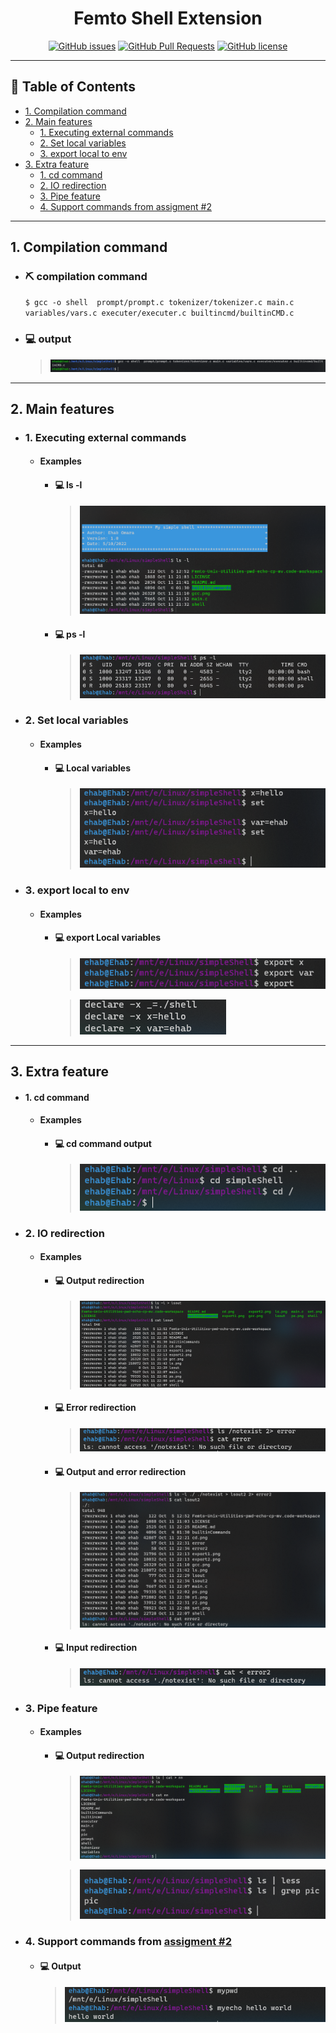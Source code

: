 
<h1 align="center">Femto Shell Extension</h1>

<div align="center">

[![GitHub issues](https://img.shields.io/github/issues/ehababdalnaby/Femto-Unix-Utilities-pwd-echo-cp-mv)](https://github.com/ehababdalnaby/Femto-Unix-Utilities-pwd-echo-cp-mv/issues)
[![GitHub Pull Requests](https://img.shields.io/github/issues-pr/kylelobo/The-Documentation-Compendium.svg)](https://github.com/ehababdalnaby/Femto-Unix-Utilities-pwd-echo-cp-mv/pulls)
[![GitHub license](https://img.shields.io/github/license/ehababdalnaby/Femto-Unix-Utilities-pwd-echo-cp-mv)](https://github.com/ehababdalnaby/Femto-Unix-Utilities-pwd-echo-cp-mv)

</div>

---
## 📝 Table of Contents

- [1. Compilation command](#Compilation_command)
- [2. Main features](#Main_features)
    - [1. Executing external commands](#Executing_external_commands)
    - [2. Set local variables](#Set_local_variables)
    - [3. export local to env](#export)
- [3. Extra feature](#extra)
    - [1. cd command](#cd)
    - [2. IO redirection](#redirection)
    - [3. Pipe feature](#pipe)
    - [4. Support commands from assigment #2](#old)


---
## 1. Compilation command <a name = "Compilation_command"></a>
- ### ⛏️ compilation command
    ```$ gcc -o shell  prompt/prompt.c tokenizer/tokenizer.c main.c variables/vars.c executer/executer.c builtincmd/builtinCMD.c```
- ### 💻 output
    >![compilation output](./pic/gcc.png)


---
## 2. Main features <a name = "Main_features"></a>
- ### 1. Executing external commands <a name = "Executing_external_commands"></a>
    - #### Examples
        - #### 💻 ls -l
            >![ls ouput](./pic/ls.png)
        - #### 💻 ps -l
            >![ps ouput](./pic/ps.png)
- ### 2. Set local variables <a name = "Set_local_variables"></a>
    - ####  Examples
        - #### 💻 Local variables
            >![ls ouput](./pic/set.png)
- ### 3. export local to env <a name = "export"></a>
    - ####  Examples
        - #### 💻 export Local variables
            >![ls ouput](./pic/export1.png)

            >![ls ouput](./pic/export2.png)
    

---
## 3. Extra feature <a name = "extra"></a>
- #### 1. cd command <a name = "cd"></a>
    - ####  Examples
        - #### 💻 cd command output
            >![ls ouput](./pic/cd.png)
- ### 2. IO redirection <a name = "redirection"></a>
    - ####  Examples
        - #### 💻 Output redirection 
            >![Ouput redirection](./pic/r1.png)
        - #### 💻 Error redirection
            >![Error redirection](./pic/r2.png)
        - #### 💻 Output and error redirection
            >![Output and error redirection](./pic/r3.png)
        - #### 💻 Input redirection
            >![Input redirection](./pic/r4.png)
- ### 3. Pipe feature <a name = "pipe"></a>
    - ####  Examples
        - #### 💻 Output redirection 
            >![Ouput redirection](./pic/pipe1.png)

            >![Ouput redirection](./pic/pipe2.png)
- ### 4. Support commands from [assigment #2](https://github.com/ehababdalnaby/Femto-Unix-Utilities-pwd-echo-cp-mv)<a name = "old"></a>
    - #### 💻 Output
        >![old commands](./pic/old.png)

